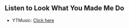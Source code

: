## Listen to Look What You Made Me Do
- YTMusic: [Click here](https://music.youtube.com/watch?v=117xdufmtMY)
